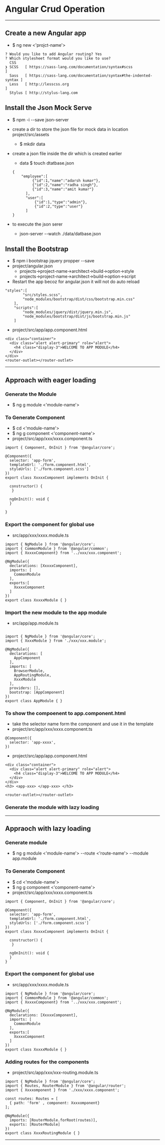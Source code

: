 # Angular Crud Operation 

--- 

## Create a new Angular app 
* $ ng new <'projct-name'> 
```
? Would you like to add Angular routing? Yes
? Which stylesheet format would you like to use? 
  CSS 
❯ SCSS   [ https://sass-lang.com/documentation/syntax#scss                ] 
  Sass   [ https://sass-lang.com/documentation/syntax#the-indented-syntax ] 
  Less   [ http://lesscss.org                                             ] 
  Stylus [ http://stylus-lang.com 
 ```

## Install the Json Mock Serve 
* $ npm -i --save json-server 

* create a dir to store the json file for mock data in location  project/src/assets 
	* $ mkdir data 
* create a json file inside the dir which is created earlier 
	* data $ touch dtatbase.json 
	```
    {
        "employee":[
             {"id":1,"name":"adarsh kumar"},
             {"id":2,"name":"radha singh"},
             {"id":3,"name":"amit kumar"}
          ],
          "user":[
              {"id":1,"type":"admin"},
              {"id":2,"type":"user"}
          ]
    }
	```
* to execute the json serer 
	* json-server --watch ./data/datbase.json 


## Install the Bootstrap 
* $ npm i bootstrap jquery propper --save
* project/angular.json
	* projects->project-name->architect->build->option->style
	* projects->project-name->architect->build->option->script
* Restart the app becoz for angular.json it will not do auto reload 

```
"styles":[
     	"src/styles.scss",
     	"node_modules/bootstrap/dist/css/bootstrap.min.css"
    ],
    "scripts":[
        "node_modules/jquery/dist/jquery.min.js",
		"node_modules/bootstrap/dist/js/bootstrap.min.js"
    ]
```

* project/src/app/app.component.html
```
<div class="container">
  <div class="alert alert-primary" role="alert">
    <h4 class="display-3">WELCOME TO APP MODULE</h4>
  </div>
</div>
<router-outlet></router-outlet>
```

---

## Approach with eager loading 


### Generate the Module 
* $ ng g module <'module-name'>

### To Generate Component 
* $ cd <'module-name'>
* $ ng g component <'component-name'>
* project/src/app/xxx/xxxx.component.ts
```
import { Component, OnInit } from '@angular/core';

@Component({
  selector: 'app-form',
  templateUrl: './form.component.html',
  styleUrls: ['./form.component.scss']
})
export class XxxxxComponent implements OnInit {

  constructor() {
   }
  
  ngOnInit(): void {
  }

}

```
### Export the component  for global use 
* src/app/xxx/xxxx.module.ts
```
import { NgModule } from '@angular/core';
import { CommonModule } from '@angular/common';
import { XxxxxComponent} from '../xxx/xxx.component';

@NgModule({
  declarations: [XxxxxComponent],
  imports: [
    CommonModule
  ],
  exports:[
    XxxxxComponent
  ]
})
export class XxxxxModule { }
```

### Import the new module to the app module 
* src/app/app.module.ts
```

import { NgModule } from '@angular/core';
import { XxxxModule } from './xxx/xxx.module';

@NgModule({
  declarations: [
    AppComponent
  ],
  imports: [
    BrowserModule,
    AppRoutingModule,
    XxxxModule
  ],
  providers: [],
  bootstrap: [AppComponent]
})
export class AppModule { }

```

### To show the compoenent to app.component.html 
* take the selector name form the component and use it in the template 
* project/src/app/xxx/xxxx.component.ts
```
@Component({
  selector: 'app-xxxx',
})
```

* project/src/app/app.component.html

```
<div class="container">
  <div class="alert alert-primary" role="alert">
    <h4 class="display-3">WELCOME TO APP MODULE</h4>
  </div>
</div>
<h3> <app-xxx> </app-xxx> </h3>

<router-outlet></router-outlet>
```

### Generate the module with lazy loading 

---

## Appraoch with lazy loading 

### Generate module 
* $ ng g module <'module-name'> --route <'route-name'> --module app.module 


### To Generate Component 
* $ cd <'module-name'>
* $ ng g component <'component-name'>
* project/src/app/xxx/xxxx.component.ts
```
import { Component, OnInit } from '@angular/core';

@Component({
  selector: 'app-form',
  templateUrl: './form.component.html',
  styleUrls: ['./form.component.scss']
})
export class XxxxxComponent implements OnInit {

  constructor() {
   }
  
  ngOnInit(): void {
  }
}
```

### Export the component  for global use 
* src/app/xxx/xxxx.module.ts
```
import { NgModule } from '@angular/core';
import { CommonModule } from '@angular/common';
import { XxxxxComponent} from '../xxx/xxx.component';

@NgModule({
  declarations: [XxxxxComponent],
  imports: [
    CommonModule
  ],
  exports:[
    XxxxxComponent
  ]
})
export class XxxxxModule { }
``` 


### Adding routes for the components 
* project/src/app/xxx/xxx-routing.module.ts
```
import { NgModule } from '@angular/core';
import { Routes, RouterModule } from '@angular/router';
import { Xxxxomponent } from './xxx/xxxx.component';

const routes: Routes = [
  { path: 'form' , component: Xxxxomponent}
];

@NgModule({
  imports: [RouterModule.forRoot(routes)],
  exports: [RouterModule]
})
export class XxxxRoutingModule { }
```
---


### 






